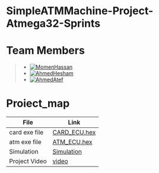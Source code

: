 # SimpleATMMachine-Project-Atmega32-Sprints 
  
# Team Members
>  - [![MomenHassan](https://img.shields.io/static/v1?label=&message=MomenHassan&color=000605&logo=github&logoColor=FFFFFF&labelColor=000605)](https://github.com/ahmedatef1496)
>  - [![AhmedHesham](https://img.shields.io/static/v1?label=&message=AhmedHesham&color=000605&logo=github&logoColor=FFFFFF&labelColor=000605)](https://github.com/ahmedatef1496)
>  - [![AhmedAtef  ](https://img.shields.io/static/v1?label=&message=AhmedAtef&color=000605&logo=github&logoColor=FFFFFF&labelColor=000605)](https://github.com/ahmedatef1496)
   
 # Proiect_map
| File                  | Link                                                                           
| --------------------- | ------------------------------------------------------------------------------ |
| card exe file              | [CARD_ECU.hex](ProteusDesign/CARD.hex)  |                                       
| atm  exe file               | [ATM_ECU.hex](ProteusDesign/ATM.hex) |                                          | 
| Simulation            | [Simulation](https://github.com/TheGreatEtsh/SimpleATMMachine-Project-Atmega32-Sprints/tree/main/ProteusDesign) |
| Project Video                 | [video](https://drive.google.com/file/d/1yPFWNEK8L4eZLI80DzdInBjXKycOUTue/view)|




